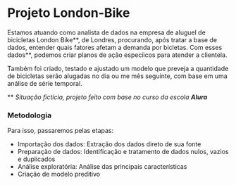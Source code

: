 # Projeto London-Bike


 Estamos atuando como analista de dados na empresa de aluguel de bicicletas London Bike**, de Londres, procurando, após tratar a base de dados, entender quais fatores afetam a demanda por bicletas. Com esses dados**, podemos criar planos de ação especíicos para atender a clientela. 

 Também foi criado, testado e ajustado um modelo que preveja a quantidade de bicicletas serão alugadas no dia ou me mês seguinte, com base em uma análise de série temporal.

 ** _Situação fictícia, projeto feito com base no curso da escola **Alura**_


 ### **Metodologia**

Para isso, passaremos pelas etapas:
 - Importação dos dados: Extração dos dados direto de sua fonte
 - Preparação de dados: Identificação e tratamento de dados nulos, vazios e duplicados
 - Análise exploratória: Análise das principais características
 - Criação de modelo preditivo

